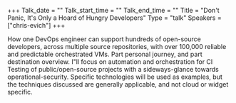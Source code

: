 +++
Talk_date = ""
Talk_start_time = ""
Talk_end_time = ""
Title = "Don't Panic, It's Only a Hoard of Hungry Developers"
Type = "talk"
Speakers = ["chris-evich"]
+++

How one DevOps engineer can support hundreds of open-source developers, across multiple source repositories, with over 100,000 reliable and predictable orchestrated VMs.  Part personal journey, and part destination overview.  I"ll focus on automation and orchestration for CI Testing of public/open-source projects with a sideways-glance towards operational-security.  Specific technologies will be used as examples, but the techniques discussed are generally applicable, and not cloud or widget specific.

